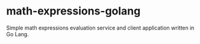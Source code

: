 # math-expressions-golang

Simple math expressions evaluation service and client application written in Go Lang.
